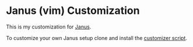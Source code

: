 # Janus (vim) Customization

This is my customization for [Janus](https://github.com/carlhuda/janus).

To customize your own Janus setup clone and install the [customizer script](https://github.com/bennylope/janus-customizer).
